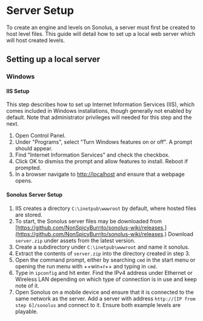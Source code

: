 # Server Setup

To create an engine and levels on Sonolus, a server must first be created to host level files.
This guide will detail how to set up a local web server which will host created levels.

## Setting up a local server

### Windows
#### IIS Setup
This step describes how to set up Internet Information Services (IIS),
which comes included in Windows installations, though generally not enabled by default.
Note that administrator privileges will needed for this step and the next. 

1. Open Control Panel.
2. Under "Programs", select "Turn Windows features on or off". A prompt should appear.
3. Find "Internet Information Services" and check the checkbox.
4. Click OK to dismiss the prompt and allow features to install. Reboot if prompted.
5. In a browser navigate to [http://localhost](http://localhost) and ensure that a webpage opens.

#### Sonolus Server Setup
1. IIS creates a directory `C:\inetpub\wwwroot` by default, where hosted files are stored.
2. To start, the Sonolus server files may be downloaded from [https://github.com/NonSpicyBurrito/sonolus-wiki/releases.](https://github.com/NonSpicyBurrito/sonolus-wiki/releases.)
Download `server.zip` under assets from the latest version.
3. Create a subdirectory under `C:\inetpub\wwwroot` and name it sonolus.
4. Extract the contents of `server.zip` into the directory created in step 3.
5. Open the command prompt, either by searching `cmd` in the start menu or
opening the run menu with ++win+r++ and typing in `cmd`.
6. Type in `ipconfig` and hit enter. Find the IPv4 address under Ethernet or Wireless LAN
depending on which type of connection is in use and keep note of it.
7. Open Sonolus on a mobile device and ensure that it is connected to the same network as the server.
Add a server with address `http://[IP from step 6]/sonolus` and connect to it.
Ensure both example levels are playable.